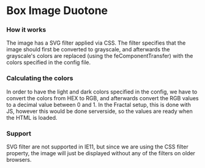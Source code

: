 # Box Image Duotone

### How it works

The image has a SVG filter applied via CSS. The filter specifies that the image should first be converted to grayscale, and afterwards the grayscale's colors are replaced (using the feComponentTransfer) with the colors specified in the config file.

### Calculating the colors

In order to have the light and dark colors specified in the config, we have to convert the colors from HEX to RGB, and afterwards convert the RGB values to a decimal value between 0 and 1. In the Fractal setup, this is done with JS, however this would be done serverside, so the values are ready when the HTML is loaded.

### Support

SVG filter are not supported in IE11, but since we are using the CSS filter property, the image will just be displayed without any of the filters on older browsers.
